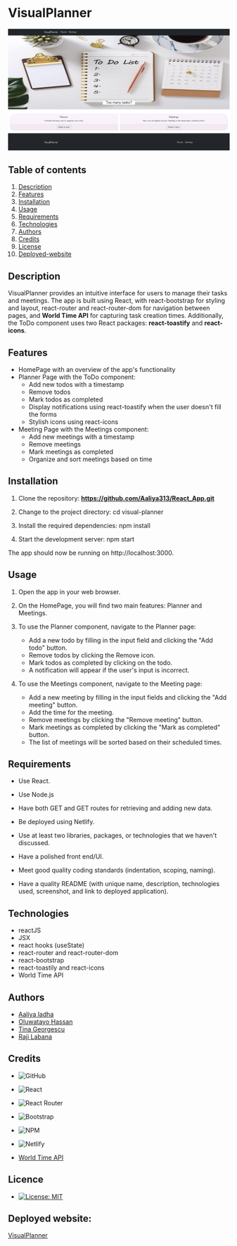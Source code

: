 <!-- @format -->

# VisualPlanner

![mainPhoto](./utils/VisualPlanner21.png)

## Table of contents

1. [Description](#description)
2. [Features](#features)
3. [Installation](#installation)
4. [Usage](#usage)
5. [Requirements](#requirements)
6. [Technologies](#technologies)
7. [Authors](#authors)
8. [Credits](#credits)
9. [License](#licence)
10. [Deployed-website](#deployed-website)

## Description

VisualPlanner provides an intuitive interface for users to manage their tasks and meetings. The app is built using React, with react-bootstrap for styling and layout, react-router and react-router-dom for navigation between pages, and **World Time API** for capturing task creation times. Additionally, the ToDo component uses two React packages: **react-toastify** and **react-icons**.

## Features

- HomePage with an overview of the app's functionality
- Planner Page with the ToDo component:
  - Add new todos with a timestamp
  - Remove todos
  - Mark todos as completed
  - Display notifications using react-toastify when the user doesn't fill the forms
  - Stylish icons using react-icons
- Meeting Page with the Meetings component:
  - Add new meetings with a timestamp
  - Remove meetings
  - Mark meetings as completed
  - Organize and sort meetings based on time

## Installation

1. Clone the repository: **https://github.com/Aaliya313/React_App.git**

2. Change to the project directory: cd visual-planner

3. Install the required dependencies: npm install

4. Start the development server: npm start

The app should now be running on http://localhost:3000.

## Usage

1. Open the app in your web browser.

2. On the HomePage, you will find two main features: Planner and Meetings.

3. To use the Planner component, navigate to the Planner page:

   - Add a new todo by filling in the input field and clicking the "Add todo" button.
   - Remove todos by clicking the Remove icon.
   - Mark todos as completed by clicking on the todo.
   - A notification will appear if the user's input is incorrect.

4. To use the Meetings component, navigate to the Meeting page:

   - Add a new meeting by filling in the input fields and clicking the "Add meeting" button.
   - Add the time for the meeting.
   - Remove meetings by clicking the "Remove meeting" button.
   - Mark meetings as completed by clicking the "Mark as completed" button.
   - The list of meetings will be sorted based on their scheduled times.

## Requirements

- Use React.

- Use Node.js

- Have both GET and GET routes for retrieving and adding new data.

- Be deployed using Netlify.

- Use at least two libraries, packages, or technologies that we haven't discussed.

- Have a polished front end/UI.

- Meet good quality coding standards (indentation, scoping, naming).

- Have a quality README (with unique name, description, technologies used, screenshot, and link to deployed application).

## Technologies

- reactJS
- JSX
- react hooks (useState)
- react-router and react-router-dom
- react-bootstrap
- react-toastily and react-icons
- World Time API

## Authors

- [Aaliya ladha](https://github.com/Aaliya313/)
- [Oluwatayo Hassan](https://github.com/BABATEES)
- [Tina Georgescu](https://github.com/cristinabadea)
- [Raji Labana](https://github.com/lotussi)

## Credits

- ![GitHub](https://img.shields.io/badge/github-%23121011.svg?style=for-the-badge&logo=github&logoColor=white)

- ![React](https://img.shields.io/badge/react-%2320232a.svg?style=for-the-badge&logo=react&logoColor=%2361DAFB)

- ![React Router](https://img.shields.io/badge/React_Router-CA4245?style=for-the-badge&logo=react-router&logoColor=white)

- ![Bootstrap](https://img.shields.io/badge/bootstrap-%23563D7C.svg?style=for-the-badge&logo=bootstrap&logoColor=white)

- ![NPM](https://img.shields.io/badge/NPM-%23CB3837.svg?style=for-the-badge&logo=npm&logoColor=white)

- ![Netlify](https://img.shields.io/badge/netlify-%23000000.svg?style=for-the-badge&logo=netlify&logoColor=#00C7B7)

- [World Time API](https://rapidapi.com/brianiswu/api/world-time2/)

## Licence

- [![License: MIT](https://img.shields.io/badge/License-MIT-yellow.svg)](https://opensource.org/licenses/MIT)

## Deployed website:

[VisualPlanner](https://visual-planner-21.netlify.app/)
